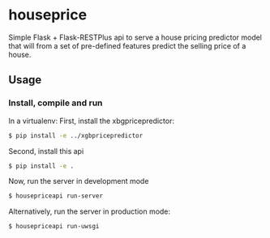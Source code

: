 # houseprice

Simple Flask + Flask-RESTPlus api to serve a house pricing predictor model that will
from a set of pre-defined features predict the selling price of a house.

## Usage
### Install, compile and run
In a virtualenv:
First, install the xbgpricepredictor:

```bash
$ pip install -e ../xgbpricepredictor
```

Second, install this api
```bash
$ pip install -e .
```

Now, run the server in development mode
```bash
$ housepriceapi run-server
```

Alternatively, run the server in production mode:
```bash
$ housepriceapi run-uwsgi
```
